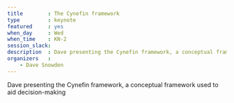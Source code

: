 ```yaml
---
title        : The Cynefin framework
type         : keynote
featured     : yes
when_day     : Wed
when_time    : KN-2
session_slack: 
description  : Dave presenting the Cynefin framework, a conceptual framework used to aid decision-making
organizers   :
    - Dave Snowden 
---
```


Dave presenting the Cynefin framework, a conceptual framework used to aid decision-making
